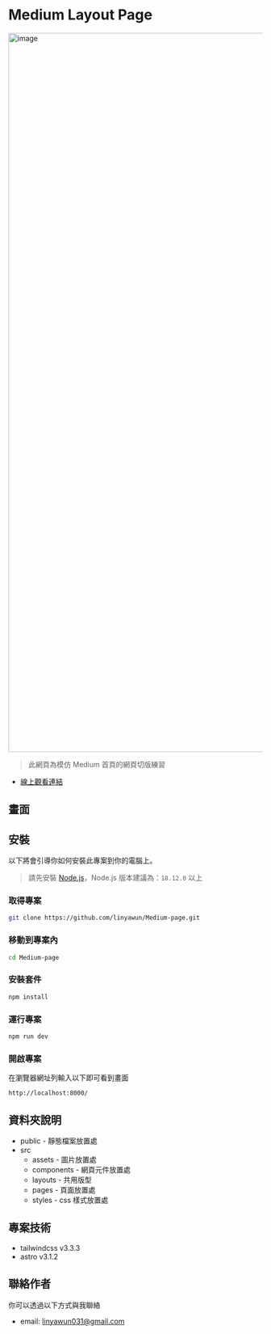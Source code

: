 # Medium Layout Page
<img width="1423" alt="image" src="https://github.com/linyawun/Medium-page/assets/29305653/2fd1a1df-38d8-4f07-82d7-9b9ccb60d73a">

> 此網頁為模仿 Medium 首頁的網頁切版練習
- [線上觀看連結](https://linyawun.github.io/Medium-page/)

## 畫面


## 安裝
以下將會引導你如何安裝此專案到你的電腦上。
> 請先安裝 [Node.js](https://nodejs.org/zh-tw/download)，Node.js 版本建議為：`18.12.0` 以上
### 取得專案
```bash
git clone https://github.com/linyawun/Medium-page.git
```
### 移動到專案內
```bash
cd Medium-page
```
### 安裝套件
```bash
npm install
```
### 運行專案
```bash
npm run dev
```
### 開啟專案
在瀏覽器網址列輸入以下即可看到畫面
```
http://localhost:8000/
```

## 資料夾說明
- public - 靜態檔案放置處
- src
  - assets - 圖片放置處
  - components - 網頁元件放置處
  - layouts - 共用版型
  - pages - 頁面放置處
  - styles - css 樣式放置處

## 專案技術
- tailwindcss v3.3.3
- astro v3.1.2

## 聯絡作者
你可以透過以下方式與我聯絡
- email: linyawun031@gmail.com
